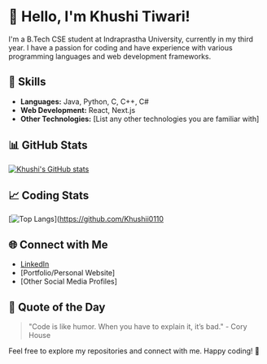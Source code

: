 # 👋 Hello, I'm Khushi Tiwari!

I'm a B.Tech CSE student at Indraprastha University, currently in my third year. I have a passion for coding and have experience with various programming languages and web development frameworks.

## 🚀 Skills

- **Languages:** Java, Python, C, C++, C#
- **Web Development:** React, Next.js
- **Other Technologies:** [List any other technologies you are familiar with]

## 📊 GitHub Stats

[![Khushi's GitHub stats](https://github-readme-stats.vercel.app/api?username=your-github-username&count_private=true&show_icons=true&theme=radical)](https://github.com/Khushii0110)

## 📈 Coding Stats

[![Top Langs](https://github-readme-stats.vercel.app/api/top-langs/?username=your-github-username&layout=compact&theme=radical)](https://github.com/Khushii0110

## 🌐 Connect with Me

- [LinkedIn](https://www.linkedin.com/in/your-linkedin-profile/)
- [Portfolio/Personal Website]
- [Other Social Media Profiles]

## 🌟 Quote of the Day

> "Code is like humor. When you have to explain it, it’s bad." - Cory House

Feel free to explore my repositories and connect with me. Happy coding! 🚀
